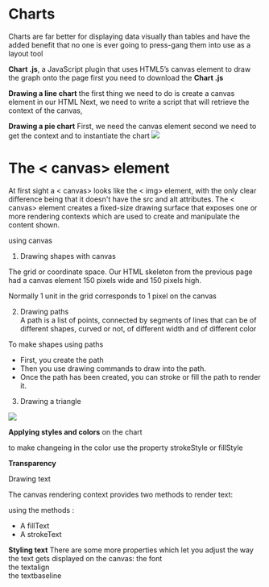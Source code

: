 # Charts 
Charts are far better for displaying data visually than tables and have the added benefit that no one is ever going to press-gang them into use as a layout tool 


 **Chart .js**, a JavaScript plugin that uses HTML5’s canvas element to draw the graph onto the page
first you need to download the  **Chart .js**


**Drawing a line chart**
  the first thing we need to do is create a canvas element in our HTML 
 Next, we need to write a script that will retrieve the context of the canvas, 

**Drawing a pie chart**
First, we need the canvas element
 second we need to get the context and to instantiate the chart 
![](https://steemitimages.com/640x0/https://res.cloudinary.com/hpiynhbhq/image/upload/v1514129984/ccmoj2hea1idle17ywfx.png)


# The < canvas> element 
At first sight a < canvas> looks like the < img> element, with the only clear difference being that it doesn't have the src and alt attributes.
 The < canvas> element creates a fixed-size drawing surface that exposes one or more rendering contexts 
which are used to create and manipulate the content shown.



using canvas 
1. Drawing shapes with canvas   


The grid or coordinate space. 
Our HTML skeleton from the previous page had a canvas element 150 pixels wide and 150 pixels high.

 Normally 1 unit in the grid corresponds to 1 pixel on the canvas 

2. Drawing paths   
A path is a list of points, connected by segments of lines that can be of different shapes, curved or not, of different width and of different color 

 To make shapes using paths
- First, you create the path   
- Then you use drawing commands to draw into the path.  
- Once the path has been created, you can stroke or fill the path to render it.   


3. Drawing a triangle  


![](https://1.bp.blogspot.com/-FrjbToCYscE/YEKKFcURRGI/AAAAAAAAArE/czox5KGYZmsuoT0yJBi2ole9t8_XG1pnwCLcBGAsYHQ/s0/Html%2BJavaScript%2BCanvas%2B2D%2Bgraphics%2Bdrawing.png)


**Applying styles and colors** on the chart 

to make changeing in the color 
use the property strokeStyle or fillStyle

**Transparency**

Drawing text 

The canvas rendering context provides two methods to render text:


using the methods :
- A fillText   
- A strokeText  

**Styling text**
There are some more properties which let you adjust the way the text gets displayed on the canvas: 
the font   
the textalign   
the textbaseline 


